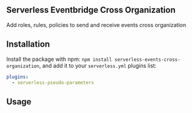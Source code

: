 Serverless Eventbridge Cross Organization
--------------------------------

Add roles, rules, policies to send and receive events cross organization

Installation
-----
Install the package with npm: `npm install serverless-events-cross-organization`, and add it to your `serverless.yml` plugins list:

```yaml
plugins:
  - serverless-pseudo-parameters
```

Usage
-----